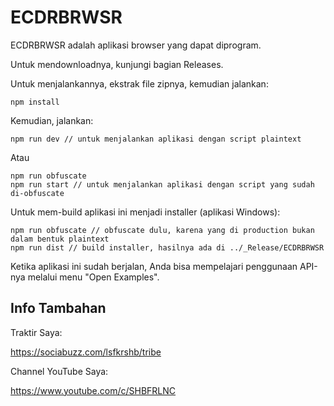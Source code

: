 # ECDRBRWSR

ECDRBRWSR adalah aplikasi browser yang dapat diprogram.

Untuk mendownloadnya, kunjungi bagian Releases.

Untuk menjalankannya, ekstrak file zipnya, kemudian jalankan:

```
npm install
```

Kemudian, jalankan:

```
npm run dev // untuk menjalankan aplikasi dengan script plaintext
```

Atau

```
npm run obfuscate
npm run start // untuk menjalankan aplikasi dengan script yang sudah di-obfuscate
```

Untuk mem-build aplikasi ini menjadi installer (aplikasi Windows):

```
npm run obfuscate // obfuscate dulu, karena yang di production bukan dalam bentuk plaintext
npm run dist // build installer, hasilnya ada di ../_Release/ECDRBRWSR
```

Ketika aplikasi ini sudah berjalan, Anda bisa mempelajari penggunaan API-nya melalui menu "Open Examples".

## Info Tambahan

Traktir Saya:

https://sociabuzz.com/lsfkrshb/tribe

Channel YouTube Saya:

https://www.youtube.com/c/SHBFRLNC

